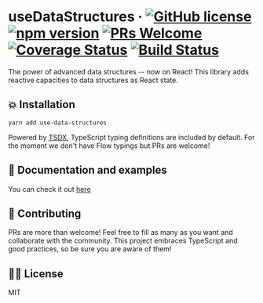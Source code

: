 # useDataStructures &middot; [![GitHub license](https://img.shields.io/badge/license-MIT-blue.svg)](https://github.com/zaguiini/use-data-structures/blob/master/LICENSE) [![npm version](https://img.shields.io/npm/v/use-data-structures.svg?style=flat)](https://www.npmjs.com/package/use-data-structures) [![PRs Welcome](https://img.shields.io/badge/PRs-welcome-brightgreen.svg)](https://github.com/zaguiini/use-data-structures/issues) [![Coverage Status](https://coveralls.io/repos/github/zaguiini/use-data-structures/badge.svg?branch=master)](https://coveralls.io/github/zaguiini/use-data-structures?branch=master) [![Build Status](https://api.travis-ci.com/zaguiini/use-data-structures.svg?branch=master)](https://api.travis-ci.com/zaguiini/use-data-structures.svg?branch=master)

The power of advanced data structures -- now on React!
This library adds reactive capacities to data structures as React state.

## 💥 Installation

`yarn add use-data-structures`

Powered by [TSDX](https://github.com/jaredpalmer/tsdx), TypeScript typing definitions are included by default.
For the moment we don't have Flow typings but PRs are welcome!

## 📖 Documentation and examples

You can check it out [here](https://use-data-structures.surge.sh/)

## 🖖 Contributing

PRs are more than welcome! Feel free to fill as many as you want and collaborate with the community.
This project embraces TypeScript and good practices, so be sure you are aware of them!

## 👨‍⚖️ License

MIT
